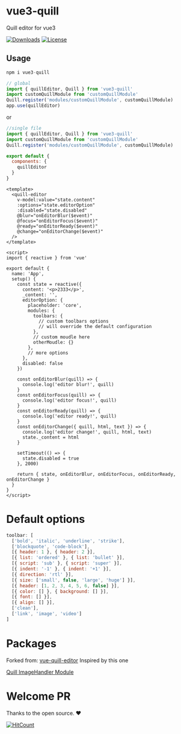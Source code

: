 # vue3-quill
Quill editor for vue3  

<p lign="left">
  <a href="https://npmcharts.com/compare/vue3-quill?minimal=true"><img src="https://img.shields.io/npm/dm/vue3-quill.svg?sanitize=true" alt="Downloads"></a>
  <a href="https://www.npmjs.com/package/vue3-quill"><img src="https://img.shields.io/npm/l/vue3-quill.svg?sanitize=true" alt="License"></a>
</>


## Usage

```javascript
npm i vue3-quill
```

```javascript
// global
import { quillEditor, Quill } from 'vue3-quill'
import customQuillModule from 'customQuillModule'
Quill.register('modules/customQuillModule', customQuillModule)
app.use(quillEditor)

```
or
```javascript
//single file
import { quillEditor, Quill } from 'vue3-quill'
import customQuillModule from 'customQuillModule'
Quill.register('modules/customQuillModule', customQuillModule)

export default {
  components: {
    quillEditor
  }
}

```

```vue
<template>
  <quill-editor
    v-model:value="state.content"
    :options="state.editorOption"
    :disabled="state.disabled"
    @blur="onEditorBlur($event)"
    @focus="onEditorFocus($event)"
    @ready="onEditorReady($event)"
    @change="onEditorChange($event)"
  />
</template>

<script>
import { reactive } from 'vue'

export default {
  name: 'App',
  setup() {
    const state = reactive({
      content: '<p>2333</p>',
      _content: '',
      editorOption: {
        placeholder: 'core',
        modules: {
          toolbars: {
            // custom toolbars options
            // will override the default configuration
          },
          // custom moudle here
          otherMoudle: {}
        },
        // more options
      },
      disabled: false
    })

    const onEditorBlur(quill) => {
      console.log('editor blur!', quill)
    }
    const onEditorFocus(quill) => {
      console.log('editor focus!', quill)
    }
    const onEditorReady(quill) => {
      console.log('editor ready!', quill)
    }
    const onEditorChange({ quill, html, text }) => {
      console.log('editor change!', quill, html, text)
      state._content = html
    }

    setTimeout(() => {
      state.disabled = true
    }, 2000)

    return { state, onEditorBlur, onEditorFocus, onEditorReady, onEditorChange }
  }
}
</script>
```

# Default options
```javascript
toolbar: [
  ['bold', 'italic', 'underline', 'strike'],
  ['blockquote', 'code-block'],
  [{ header: 1 }, { header: 2 }],
  [{ list: 'ordered' }, { list: 'bullet' }],
  [{ script: 'sub' }, { script: 'super' }],
  [{ indent: '-1' }, { indent: '+1' }],
  [{ direction: 'rtl' }],
  [{ size: ['small', false, 'large', 'huge'] }],
  [{ header: [1, 2, 3, 4, 5, 6, false] }],
  [{ color: [] }, { background: [] }],
  [{ font: [] }],
  [{ align: [] }],
  ['clean'],
  ['link', 'image', 'video']
]
```

# Packages
Forked from: [vue-quill-editor](https://github.com/surmon-china/vue-quill-editor)  Inspired by this one

[Quill ImageHandler Module](https://www.npmjs.com/package/quill-image-uploader)

# Welcome PR  
Thanks to the open source. :heart:  

[![HitCount](http://hits.dwyl.io/flyween/vue3-quill.svg)](http://hits.dwyl.io/flyween/vue3-quill)
